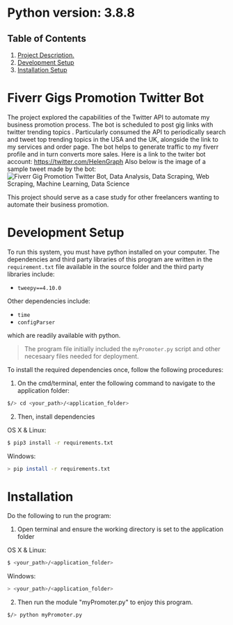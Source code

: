 
# Python version: 3.8.8

## Table of Contents
1. [ Project Description. ](#desc)
2. [ Development Setup ](#setup)
3. [ Installation Setup ](#installation)

<a name="desc"></a>
# Fiverr Gigs Promotion Twitter Bot

The project explored the capabilities of the Twitter API to automate my business promotion process. The bot is scheduled to post gig links with twitter trending topics . Particularly consumed the API to  periodically search and tweet top trending topics in the USA and the UK, alongside the link to my services and order page. The bot helps to generate traffic to my fiverr profile and in turn converts more sales.
Here is a link to the twiter bot account: https://twitter.com/HelenGraph Also below is the image of a sample tweet made by the bot:
![Fiverr Gig Promotion Twitter Bot, Data Analysis, Data Scraping, Web Scraping, Machine Learning, Data Science](https://user-images.githubusercontent.com/58152694/179152062-be45103b-df98-4ed7-9a42-bcfdfc4789d4.png)



This project should serve as a case study for other freelancers wanting to automate their business promotion. 


<a name="setup"></a>

# Development Setup
To run this system, you must have python installed on your computer.
The dependencies and third party libraries of this program are written in the `requirement.txt` file available in the source folder and the third party libraries include:
* `tweepy==4.10.0`

Other dependencies include:
* `time`
* `configParser`

which are readily available with python.

> The program file initially included the `myPromoter.py` script and other necesaary files needed for deployment.

To install the required dependencies once, follow the following procedures:

1. On the cmd/terminal, enter the following command to navigate to the application folder:
```bash
$/> cd <your_path>/<application_folder>
```


2. Then, install dependencies

OS X & Linux:
```bash
$ pip3 install -r requirements.txt
```
Windows:
```bash
> pip install -r requirements.txt
```

<a name="installation"></a>
# Installation
Do the following to run the program:

1. Open terminal and ensure the working directory is set to the application folder

OS X & Linux:

```bash
$ <your_path>/<application_folder>
```

Windows:

```bash
> <your_path>/<application_folder>
```
2. Then run the module "myPromoter.py" to enjoy this program.
```bash
$/> python myPromoter.py
```
